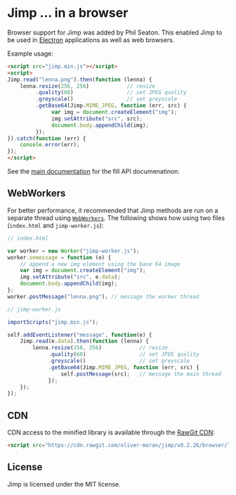 # Jimp ... in a browser #

Browser support for Jimp was added by Phil Seaton. This enabled Jimp to be used in [Electron](http://electron.atom.io/) applications as well as web browsers.

Example usage:

```html
<script src="jimp.min.js"></script>
<script>
Jimp.read("lenna.png").then(function (lenna) {
    lenna.resize(256, 256)            // resize
         .quality(60)                 // set JPEG quality
         .greyscale()                 // set greyscale
         .getBase64(Jimp.MIME_JPEG, function (err, src) {
              var img = document.createElement("img");
              img.setAttribute("src", src);
              document.body.appendChild(img);
         });
}).catch(function (err) {
    console.error(err);
});
</script>
```

See the [main documentation](https://github.com/oliver-moran/jimp) for the fill API documenatinon.

## WebWorkers ##

For better performance, it recommended that Jimp methods are run on a separate thread using [`WebWorkers`](https://developer.mozilla.org/en-US/docs/Web/API/Web_Workers_API/Using_web_workers). The following shows how using two files (`index.html` and `jimp-worker.js`):

```js
// index.html

var worker = new Worker("jimp-worker.js");
worker.onmessage = function (e) {
    // append a new img element using the base 64 image
    var img = document.createElement("img");
    img.setAttribute("src", e.data);
    document.body.appendChild(img);
};
worker.postMessage("lenna.png"); // message the worker thread
```

```js
// jimp-worker.js

importScripts("jimp.min.js");

self.addEventListener("message", function(e) {
    Jimp.read(e.data).then(function (lenna) {
        lenna.resize(256, 256)            // resize
             .quality(60)                 // set JPEG quality
             .greyscale()                 // set greyscale
             .getBase64(Jimp.MIME_JPEG, function (err, src) {
                 self.postMessage(src);   // message the main thread
             });
    });
});
```

## CDN ##

CDN access to the minified library is available through the [RawGit CDN](https://rawgit.com/):

```html
<script src="https://cdn.rawgit.com/oliver-moran/jimp/v0.2.26/browser/lib/jimp.min.js"></script>
```

## License ##

Jimp is licensed under the MIT license.
